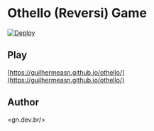 # Othello (Reversi) Game

[![Deploy](https://github.com/guilhermeasn/othello/actions/workflows/build.yml/badge.svg)](https://github.com/guilhermeasn/othello/actions/workflows/build.yml)

## Play

[https://guilhermeasn.github.io/othello/](https://guilhermeasn.github.io/othello/)

## Author

&lt;gn.dev.br/&gt;
